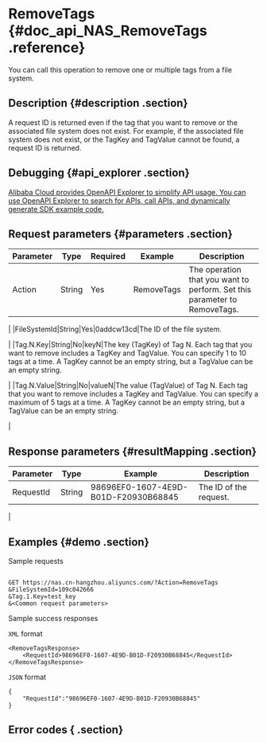 # RemoveTags {#doc_api_NAS_RemoveTags .reference}

You can call this operation to remove one or multiple tags from a file system.

## Description {#description .section}

A request ID is returned even if the tag that you want to remove or the associated file system does not exist. For example, if the associated file system does not exist, or the TagKey and TagValue cannot be found, a request ID is returned.

## Debugging {#api_explorer .section}

[Alibaba Cloud provides OpenAPI Explorer to simplify API usage. You can use OpenAPI Explorer to search for APIs, call APIs, and dynamically generate SDK example code.](https://api.aliyun.com/#product=NAS&api=RemoveTags&type=RPC&version=2017-06-26)

## Request parameters {#parameters .section}

|Parameter|Type|Required|Example|Description|
|---------|----|--------|-------|-----------|
|Action|String|Yes|RemoveTags|The operation that you want to perform. Set this parameter to RemoveTags.

 |
|FileSystemId|String|Yes|0addcw13cd|The ID of the file system.

 |
|Tag.N.Key|String|No|keyN|The key \(TagKey\) of Tag N. Each tag that you want to remove includes a TagKey and TagValue. You can specify 1 to 10 tags at a time. A TagKey cannot be an empty string, but a TagValue can be an empty string.

 |
|Tag.N.Value|String|No|valueN|The value \(TagValue\) of Tag N. Each tag that you want to remove includes a TagKey and TagValue. You can specify a maximum of 5 tags at a time. A TagKey cannot be an empty string, but a TagValue can be an empty string.

 |

## Response parameters {#resultMapping .section}

|Parameter|Type|Example|Description|
|---------|----|-------|-----------|
|RequestId|String|98696EF0-1607-4E9D-B01D-F20930B68845|The ID of the request.

 |

## Examples {#demo .section}

Sample requests

``` {#request_demo}

GET https://nas.cn-hangzhou.aliyuncs.com/?Action=RemoveTags
&FileSystemId=109c042666
&Tag.1.Key=test_key
&<Common request parameters>

```

Sample success responses

`XML` format

``` {#xml_return_success_demo}
<RemoveTagsResponse>
    <RequestId>98696EF0-1607-4E9D-B01D-F20930B68845</RequestId>
</RemoveTagsResponse>
```

`JSON` format

``` {#json_return_success_demo}
{
	"RequestId":"98696EF0-1607-4E9D-B01D-F20930B68845"
}
```

## Error codes { .section}

